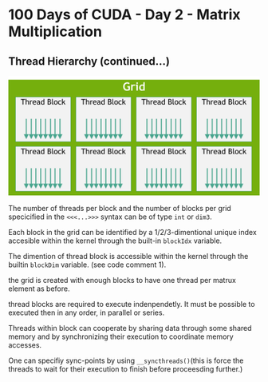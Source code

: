 # 100 Days of CUDA - Day 2 - Matrix Multiplication
## Thread Hierarchy (continued...)
![Grid of threads](../images/grid-of-thread-blocks.png)

The number of threads per block and the number of blocks per grid specicified in the ```<<<...>>>``` syntax can be of type ```int``` or ```dim3```.

Each block in the grid can be identified by a 1/2/3-dimentional unique index accesible within the kernel through the built-in ```blockIdx``` variable.

The dimention of thread block is accessible within the kernel through the builtin ```blockDim``` variable. (see code comment 1).

the grid is  created with enough blocks to have one thread per matrux element as before.

thread blocks are required to execute indenpendetly. It must be possible to executed then in any order, in parallel or series.

Threads within block can cooperate by sharing data through some shared memory and by synchronizing their execution to coordinate memory accesses. 

One can specifiy sync-points by using ```__syncthreads()```(this is force the threads to wait for their execution to finish before proceesding further.)

